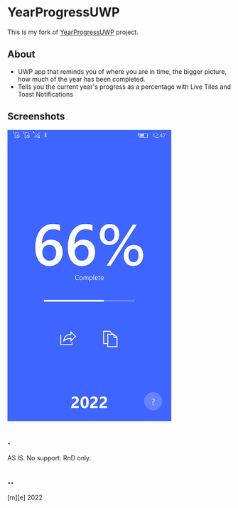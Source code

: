# YearProgressUWP

This is my fork of [YearProgressUWP](https://github.com/colinkiama/YearProgressUWP/) project.


## About

- UWP app that reminds you of where you are in time, the bigger picture, how much of the year has been completed.
- Tells you the current year's progress as a percentage with Live Tiles and Toast Notifications 


## Screenshots

![Screenshot 1](Images/shot1.png)


## .

AS IS. No support. RnD only.


## ..

[m][e] 2022